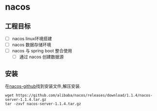 # nacos 
## 工程目标
- [ ] nacos linux环境搭建
- [ ] nacos 数据存储环境
- [ ] nacos 与 spring boot 整合使用
    - [ ] 通过 nacos 创建数据源 
## 安装
在[nacos-github](https://github.com/alibaba/nacos/releases)找到安装文件,解压安装.
```shell script
wget https://github.com/alibaba/nacos/releases/download/1.1.4/nacos-server-1.1.4.tar.gz
tar -zxvf nacos-server-1.1.4.tar.gz 
```